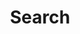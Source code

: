 ---
title: "Search"
layout: "search"
url: "/search"
placeholder: "Search for any keyword..."
summary: "search"
# description: "Search for any keyword..."
---